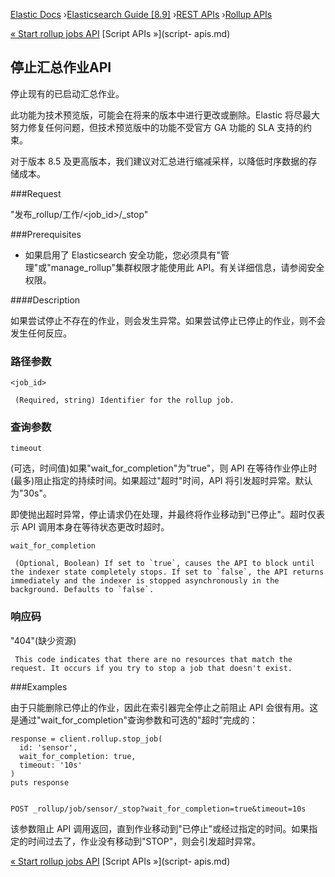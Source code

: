 

[Elastic Docs](/guide/) ›[Elasticsearch Guide [8.9]](index.md) ›[REST
APIs](rest-apis.md) ›[Rollup APIs](rollup-apis.md)

[« Start rollup jobs API](rollup-start-job.md) [Script APIs »](script-
apis.md)

## 停止汇总作业API

停止现有的已启动汇总作业。

此功能为技术预览版，可能会在将来的版本中进行更改或删除。Elastic 将尽最大努力修复任何问题，但技术预览版中的功能不受官方 GA 功能的 SLA 支持的约束。

对于版本 8.5 及更高版本，我们建议对汇总进行缩减采样，以降低时序数据的存储成本。

###Request

"发布_rollup/工作/<job_id>/_stop"

###Prerequisites

* 如果启用了 Elasticsearch 安全功能，您必须具有"管理"或"manage_rollup"集群权限才能使用此 API。有关详细信息，请参阅安全权限。

####Description

如果尝试停止不存在的作业，则会发生异常。如果尝试停止已停止的作业，则不会发生任何反应。

### 路径参数

`<job_id>`

     (Required, string) Identifier for the rollup job. 

### 查询参数

`timeout`

    

(可选，时间值)如果"wait_for_completion"为"true"，则 API 在等待作业停止时(最多)阻止指定的持续时间。如果超过"超时"时间，API 将引发超时异常。默认为"30s"。

即使抛出超时异常，停止请求仍在处理，并最终将作业移动到"已停止"。超时仅表示 API 调用本身在等待状态更改时超时。

`wait_for_completion`

     (Optional, Boolean) If set to `true`, causes the API to block until the indexer state completely stops. If set to `false`, the API returns immediately and the indexer is stopped asynchronously in the background. Defaults to `false`. 

### 响应码

"404"(缺少资源)

     This code indicates that there are no resources that match the request. It occurs if you try to stop a job that doesn't exist. 

###Examples

由于只能删除已停止的作业，因此在索引器完全停止之前阻止 API 会很有用。这是通过"wait_for_completion"查询参数和可选的"超时"完成的：

    
    
    response = client.rollup.stop_job(
      id: 'sensor',
      wait_for_completion: true,
      timeout: '10s'
    )
    puts response
    
    
    POST _rollup/job/sensor/_stop?wait_for_completion=true&timeout=10s

该参数阻止 API 调用返回，直到作业移动到"已停止"或经过指定的时间。如果指定的时间过去了，作业没有移动到"STOP"，则会引发超时异常。

[« Start rollup jobs API](rollup-start-job.md) [Script APIs »](script-
apis.md)
